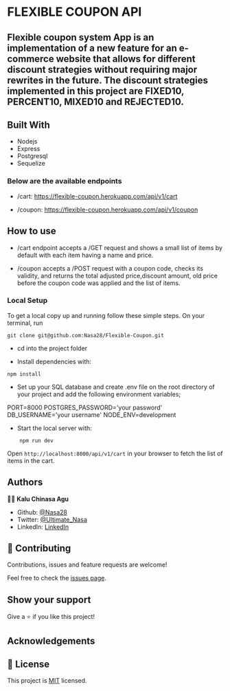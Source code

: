 # FLEXIBLE COUPON API

## Flexible coupon system App is an implementation of a new feature for an e-commerce website that allows for different discount strategies without requiring major rewrites in the future. The discount strategies implemented in this project are FIXED10, PERCENT10, MIXED10 and REJECTED10.

## Built With

- Nodejs
- Express
- Postgresql
- Sequelize

### Below are the available endpoints

- /cart: https://flexible-coupon.herokuapp.com/api/v1/cart    

- /coupon: https://flexible-coupon.herokuapp.com/api/v1/coupon

## How to use

- /cart endpoint accepts a /GET request and shows a small list of items by default with each item having a name and price.

- /coupon accepts a /POST request with a coupon code, checks its validity, and returns the total adjusted price,discount
amount, old price before the coupon code was applied and the list of items.

### Local Setup 

To get a local copy up and running follow these simple steps.
On your terminal, run

```
git clone git@github.com:Nasa28/Flexible-Coupon.git

```

- cd into the project folder

- Install dependencies with:

```
npm install
```
- Set up your SQL database and create .env file on the root directory of your project and add the following environment variables;

PORT=8000
POSTGRES_PASSWORD='your password'
DB_USERNAME='your username'
NODE_ENV=development

- Start the local server with:

```
    npm run dev
```

Open `http://localhost:8000/api/v1/cart` in your browser to fetch the list of items in the cart.


## Authors

👨‍💻 **Kalu Chinasa Agu**

- Github: [@Nasa28](https://github.com/Nasa28)
- Twitter: [@Ultimate_Nasa](https://twitter.com/Ultimate_Nasa)
- LinkedIn: [LinkedIn](https://www.linkedin.com/in/kalu-chinasa-agu-a15080103/)

## 🤝 Contributing

Contributions, issues and feature requests are welcome!

Feel free to check the [issues page](https://github.com/Nasa28/Flexible-Coupon/issues).

## Show your support

Give a ⭐️ if you like this project!

## Acknowledgements

## 📝 License

This project is [MIT](https://github.com/stevenvachon/broken-link-checker/blob/main/license) licensed.
